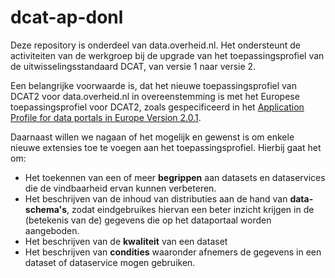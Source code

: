 # dcat-ap-donl
Deze repository is onderdeel van data.overheid.nl. Het ondersteunt de activiteiten van de werkgroep bij de upgrade van het toepassingsprofiel van de uitwisselingsstandaard DCAT, van versie 1 naar versie 2.

Een belangrijke voorwaarde is, dat het nieuwe toepassingsprofiel van DCAT2 voor data.overheid.nl in overeenstemming is met het Europese toepassingsprofiel voor DCAT2, zoals gespecificeerd in het  [Application Profile for data portals in Europe Version 2.0.1](https://joinup.ec.europa.eu/collection/semantic-interoperability-community-semic/solution/dcat-application-profile-data-portals-europe/release/201-0).

Daarnaast willen we nagaan of het mogelijk en gewenst is om enkele nieuwe extensies toe te voegen aan het toepassingsprofiel. Hierbij gaat het om:

* Het toekennen van een of meer **begrippen** aan datasets en dataservices die de vindbaarheid ervan kunnen verbeteren.
* Het beschrijven van de inhoud van distributies aan de hand van **data-schema's**, zodat eindgebruikes hiervan een beter inzicht krijgen in de (betekenis van de) gegevens die op het dataportaal worden aangeboden.
* Het beschrijven van de **kwaliteit** van een dataset
* Het beschrijven van **condities** waaronder afnemers de gegevens in een dataset of dataservice mogen gebruiken.
